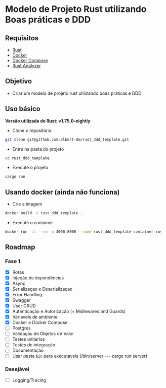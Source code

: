 # Modelo de Projeto Rust utilizando Boas práticas e DDD

## Requisitos

- [Rust](https://www.rust-lang.org/tools/install)
- [Docker](https://docs.docker.com/get-docker/)
- [Docker Compose](https://docs.docker.com/compose/install/)
- [Rust Analyzer](https://rust-analyzer.github.io/manual.html#installation)

## Objetivo

- Criar um modelo de projeto rust utilizando boas práticas e DDD

## Uso básico

**Versão utilizada do Rust: v1.75.0-nightly**

- Clone o repositório

```bash
git clone git@github.com:albert-dm/rust_ddd_template.git
```

- Entre na pasta do projeto

```bash
cd rust_ddd_template
```

- Execute o projeto

```bash
cargo run
```

## Usando docker (ainda não funciona)

- Crie a imagem

```bash
docker build -t rust_ddd_template .
```

- Execute o container

```bash
docker run -it --rm -p 3000:8000 --name rust_ddd_template-container rust_ddd_template
```

## Roadmap

### Fase 1

- [x] Rotas
- [x] Injeção de dependências
- [x] Async
- [x] Serializaçao e Deserializaçao
- [x] Error Handling
- [x] Swagger
- [x] User CRUD
- [x] Autenticação e Autorização (+ Midlewares and Guards)
- [x] Variaveis de ambiente
- [x] Docker e Docker Compose
- [ ] Postgres
- [ ] Validação de Objetos de Valor
- [ ] Testes unitarios
- [ ] Testes de integração
- [ ] Documentação
- [ ] Usar pasta `bin` para executaveis (/bin/server  ---  cargo run server)

### Desejável

- [ ] Logging/Tracing
